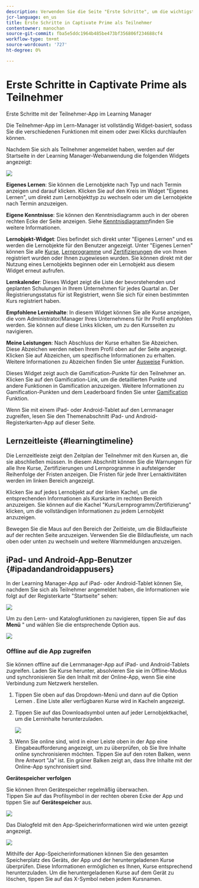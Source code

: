 ```yaml
---
description: Verwenden Sie die Seite "Erste Schritte", um die wichtigsten Lernpfade des Adobe Learning Managers zu durchlaufen.
jcr-language: en_us
title: Erste Schritte in Captivate Prime als Teilnehmer
contentowner: manochan
source-git-commit: fba5e5ddc1964b485be473bf356806f234688cf4
workflow-type: tm+mt
source-wordcount: '727'
ht-degree: 0%

---
```




# Erste Schritte in Captivate Prime als Teilnehmer

Erste Schritte mit der Teilnehmer-App im Learning Manager

Die Teilnehmer-App im Lern-Manager ist vollständig Widget-basiert, sodass Sie die verschiedenen Funktionen mit einem oder zwei Klicks durchlaufen können.

Nachdem Sie sich als Teilnehmer angemeldet haben, werden auf der Startseite in der Learning Manager-Webanwendung die folgenden Widgets angezeigt:

![](assets/l-1.png)

**Eigenes Lernen**: Sie können die Lernobjekte nach Typ und nach Termin anzeigen und darauf klicken. Klicken Sie auf den Kreis im Widget &quot;Eigenes Lernen&quot;, um direkt zum Lernobjekttyp zu wechseln oder um die Lernobjekte nach Termin anzuzeigen.

**Eigene Kenntnisse**: Sie können den Kenntnisdiagramm auch in der oberen rechten Ecke der Seite anzeigen. Siehe  [Kenntnisdiagramm](skills-levels.md)finden Sie weitere Informationen.

**Lernobjekt-Widget**: Dies befindet sich direkt unter &quot;Eigenes Lernen&quot; und es werden die Lernobjekte für den Benutzer angezeigt. Unter &quot;Eigenes Lernen&quot; können Sie alle [Kurse](courses.md), [Lernprogramme](learning-programs.md) und [Zertifizierungen](certifications.md) die von Ihnen registriert wurden oder Ihnen zugewiesen wurden. Sie können direkt mit der Nutzung eines Lernobjekts beginnen oder ein Lernobjekt aus diesem Widget erneut aufrufen.

**Lernkalender**: Dieses Widget zeigt die Liste der bevorstehenden und geplanten Schulungen in Ihrem Unternehmen für jedes Quartal an. Der Registrierungsstatus für ist Registriert, wenn Sie sich für einen bestimmten Kurs registriert haben.

**Empfohlene Lerninhalte**: In diesem Widget können Sie alle Kurse anzeigen, die vom Administrator/Manager Ihres Unternehmens für Ihr Profil empfohlen werden. Sie können auf diese Links klicken, um zu den Kursseiten zu navigieren.

**Meine Leistungen**: Nach Abschluss der Kurse erhalten Sie Abzeichen. Diese Abzeichen werden neben Ihrem Profil oben auf der Seite angezeigt. Klicken Sie auf Abzeichen, um spezifische Informationen zu erhalten. Weitere Informationen zu Abzeichen finden Sie unter  [Ausweise](badges.md) Funktion.

Dieses Widget zeigt auch die Gamification-Punkte für den Teilnehmer an. Klicken Sie auf den Gamification-Link, um die detaillierten Punkte und andere Funktionen in Gamification anzuzeigen. Weitere Informationen zu Gamification-Punkten und dem Leaderboard finden Sie unter  [Gamification](gamification.md) Funktion.

Wenn Sie mit einem iPad- oder Android-Tablet auf den Lernmanager zugreifen, lesen Sie den Themenabschnitt iPad- und Android-Registerkarten-App auf dieser Seite.

## Lernzeitleiste {#learningtimeline}

Die Lernzeitleiste zeigt den Zeitplan der Teilnehmer mit den Kursen an, die sie abschließen müssen. In diesem Abschnitt können Sie die Warnungen für alle Ihre Kurse, Zertifizierungen und Lernprogramme in aufsteigender Reihenfolge der Fristen anzeigen. Die Fristen für jede Ihrer Lernaktivitäten werden im linken Bereich angezeigt.

Klicken Sie auf jedes Lernobjekt auf der linken Kachel, um die entsprechenden Informationen als Kurskarte im rechten Bereich anzuzeigen. Sie können auf die Kachel &quot;Kurs/Lernprogramm/Zertifizierung&quot; klicken, um die vollständigen Informationen zu jedem Lernobjekt anzuzeigen.

Bewegen Sie die Maus auf den Bereich der Zeitleiste, um die Bildlaufleiste auf der rechten Seite anzuzeigen. Verwenden Sie die Bildlaufleiste, um nach oben oder unten zu wechseln und weitere Warnmeldungen anzuzeigen.

## iPad- und Android-App-Benutzer {#ipadandandroidappusers}

In der Learning Manager-App auf iPad- oder Android-Tablet können Sie, nachdem Sie sich als Teilnehmer angemeldet haben, die Informationen wie folgt auf der Registerkarte &quot;Startseite&quot; sehen:

![](assets/screenshot-2015-08-07-12-24-40-e1439211134842.png)

Um zu den Lern- und Katalogfunktionen zu navigieren, tippen Sie auf das **Menü** &quot; und wählen Sie die entsprechende Option aus.

![](assets/menu-ipad.png)

### Offline auf die App zugreifen

Sie können offline auf die Lernmanager-App auf iPad- und Android-Tablets zugreifen. Laden Sie Kurse herunter, absolvieren Sie sie im Offline-Modus und synchronisieren Sie den Inhalt mit der Online-App, wenn Sie eine Verbindung zum Netzwerk herstellen.

1. Tippen Sie oben auf das Dropdown-Menü und dann auf die Option Lernen . Eine Liste aller verfügbaren Kurse wird in Kacheln angezeigt.
1. Tippen Sie auf das Downloadsymbol unten auf jeder Lernobjektkachel, um die Lerninhalte herunterzuladen.

   ![](assets/download-ipad.png)

1. Wenn Sie online sind, wird in einer Leiste oben in der App eine Eingabeaufforderung angezeigt, um zu überprüfen, ob Sie Ihre Inhalte online synchronisieren möchten. Tippen Sie auf den roten Balken, wenn Ihre Antwort &quot;Ja&quot; ist. Ein grüner Balken zeigt an, dass Ihre Inhalte mit der Online-App synchronisiert sind.

**Gerätespeicher verfolgen**

Sie können Ihren Gerätespeicher regelmäßig überwachen.\
Tippen Sie auf das Profilsymbol in der rechten oberen Ecke der App und tippen Sie auf **Gerätespeicher** aus.

![](assets/device-storage-option-ipad.png)

Das Dialogfeld mit den App-Speicherinformationen wird wie unten gezeigt angezeigt.

![](assets/device-storage-detailed-e1439211162955.png)

Mithilfe der App-Speicherinformationen können Sie den gesamten Speicherplatz des Geräts, der App und der heruntergeladenen Kurse überprüfen. Diese Informationen ermöglichen es Ihnen, Kurse entsprechend herunterzuladen. Um die heruntergeladenen Kurse auf dem Gerät zu löschen, tippen Sie auf das X-Symbol neben jedem Kursnamen.
